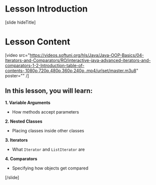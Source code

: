 # Lesson Introduction

[slide hideTitle]
# Lesson Content

[video src="https://videos.softuni.org/hls/Java/Java-OOP-Basics/04-Iterators-and-Comparators/RO/interactive-java-advanced-iterators-and-comparators-1-2-Introduction-table-of-contents-,1080p,720p,480p,360p,240p,.mp4/urlset/master.m3u8" poster="" /]

## In this lesson, you will learn:

**1. Variable Arguments**
- How methods accept parameters

**2. Nested Classes**
- Placing classes inside other classes

**3. Iterators**
- What `Iterator` and `ListIterator` are

**4. Comparators**
- Specifying how objects get compared

[/slide]
